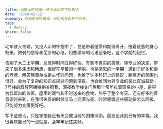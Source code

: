 ```yaml
---
title: 动车上的感慨——转专业后的学期总结
date: '2024-02-12'
summary: 开始前觉得很难，经历后发现并不容易。
tags:
  - Memory
share: false
---
```


动车驶入福建，又投入山的怀抱中了，总是带着憧憬和期待离开，拖着疲惫的身心归来。微弱的信号和芜杂的心绪，用些琐碎的话语记录吧，这个学期的记忆。

告别了大二上学期，总觉得时间过得好快，有些不真实的感觉。转专业的决定，带来了很多焦虑和畅想，但好在辛苦的一学期，也是感恩的一学期：遇到了好多和善的老师，解答我简单或是古怪的问题，也给了许多科研上的建议；新宿舍的氛围也很好，会为了复杂的知识点探讨问题到深夜，也会给同为转专业的彼此真诚鼓励；7号楼的叔叔阿姨特别关照我，深夜教学楼关门后那个常年拉着窗帘的小屋，是只为我留出的位置，屋里的暖气和不时送来的食物，热乎了整个冬天。还有好多的善意适时来到，在我很失意的时候又马上充满光亮。时常感慨这些感动要怎么回报，只能努力变得更好吧。

写下这些话，只是害怕自己有天会被当前的困难绊倒，而忘记此刻已有的幸福。我很喜欢自己的一点就是，会牢牢记住美好。